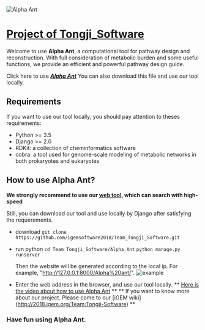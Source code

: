 ![Alpha Ant](http://2018.igem.org/wiki/images/9/9d/T--Tongji-Software--logo4.png)
# [Project of Tongji_Software](http://2018.igem.org/Team:Tongji-Software)

Welcome to use **Alpha Ant**, a computational tool for pathway design and reconstruction. With full consideration of metabolic burden and some useful functions, we provide an efficient and powerful pathway design guide.

Click here to use [***Alpha Ant***](http://118.31.56.237:8099/Alpha%20ant/)
You can also download this file and use our tool locally.

## Requirements
  If you want to use our tool locally, you should pay attention to theses requirements:
  * Python >= 3.5
  * Django >= 2.0
  * RDKit: a collection of cheminformatics software
  * cobra: a tool used for genome-scale modeling of metabolic networks in both prokaryotes and eukaryotes

## How to use Alpha Ant?
  **We strongly recommend to use our [web tool](http://118.31.56.237:8099/Alpha%20ant/), which can search with high-speed**
  
  Still, you can download our tool and use locally by Django after satisfying the requerements. 
  
  * download
   `git clone https://github.com/igemsoftware2018/Team_Tongji_Software.git`
  * run python
   `cd Team_Tongji_Software/Alpha_Ant`
   `python manage.py runserver`  
  
      Then the website will be generated according to the local ip. For example, "http://127.0.0.1:8000/Alpha%20ant/".
      ![example](http://2018.igem.org/wiki/images/a/a1/T--Tongji-Software--django.png)
  
  * Enter the web address in the browser, and use our tool locally.
  ** [Here is the video about how to use Alpha Ant](http://2018.igem.org/Team:Tongji-Software/Project#Demonstrate) **
  ** If you want to know more about our project. Please come to our [iGEM wiki] (http://2018.igem.org/Team:Tongji-Software) **



### Have fun using Alpha Ant.
